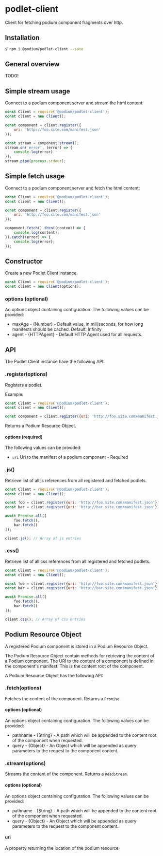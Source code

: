 # podlet-client

Client for fetching podium component fragments over http.


## Installation

```bash
$ npm i @podium/podlet-client --save
```

## General overview

TODO!


## Simple stream usage

Connect to a podium component server and stream the html content:

```js
const Client = require('@podium/podlet-client');
const client = new Client();

const component = client.register({
    uri: 'http://foo.site.com/manifest.json'
});

const stream = component.stream();
stream.on('error', (error) => {
    console.log(error)
});
stream.pipe(process.stdout);
```

## Simple fetch usage

Connect to a podium component server and fetch the html content:

```js
const Client = require('@podium/podlet-client');
const client = new Client();

const component = client.register({
    uri: 'http://foo.site.com/manifest.json'
});

component.fetch().then((content) => {
    console.log(content);
}).catch((error) => {
    console.log(error);
});
```


## Constructor

Create a new Podlet Client instance.

```js
const Client = require('@podium/podlet-client');
const client = new Client(options);
```

### options (optional)

An options object containing configuration. The following values can be provided:

 * maxAge - {Number} - Default value, in milliseconds, for how long manifests should be cached. Default: Infinity
 * agent - {HTTPAgent} - Default HTTP Agent used for all requests.


## API

The Podlet Client instance have the following API:

### .register(options)

Registers a podlet.

Example:

```js
const Client = require('@podium/podlet-client');
const client = new Client();

const component = client.register({uri: 'http://foo.site.com/manifest.json'});
```

Returns a Podium Resource Object.

#### options (required)

The following values can be provided:

 * `uri` Uri to the manifest of a podium component  - Required

### .js()

Retrieve list of all js references from all registered and fetched podlets.

```js
const Client = require('@podium/podlet-client');
const client = new Client();

const foo = client.register({uri: 'http://foo.site.com/manifest.json'});
const bar = client.register({uri: 'http://bar.site.com/manifest.json'});

await Promise.all([
    foo.fetch(),
    bar.fetch()
]);

client.js(); // Array of js entries
```

### .css()

Retrieve list of all css references from all registered and fetched podlets.

```js
const Client = require('@podium/podlet-client');
const client = new Client();

const foo = client.register({uri: 'http://foo.site.com/manifest.json'});
const bar = client.register({uri: 'http://bar.site.com/manifest.json'});

await Promise.all([
    foo.fetch(),
    bar.fetch()
]);

client.css(); // Array of css entries
```


## Podium Resource Object

A registered Podium component is stored in a Podium Resource Object.

The Podium Resource Object contain methods for retrieving the content of a
Podium component. The URI to the content of a component is defined in the
component's manifest. This is the content root of the component.

A Podium Resource Object has the following API:

### .fetch(options)

Fetches the content of the component. Returns a `Promise`.

#### options (optional)

An options object containing configuration. The following values can be provided:

 * pathname - {String} - A path which will be appended to the content root of the component when requested.
 * query - {Object} - An Object which will be appended as query parameters to the request to the component content.

### .stream(options)

Streams the content of the component. Returns a `ReadStream`.

#### options (optional)

An options object containing configuration. The following values can be provided:

 * pathname - {String} - A path which will be appended to the content root of the component when requested.
 * query - {Object} - An Object which will be appended as query parameters to the request to the component content.
 
#### uri

A property returning the location of the podium resource
